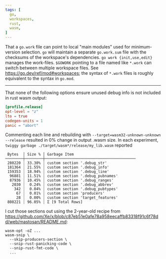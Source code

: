 ```yaml
---
tags: [
  go,
  workspaces,
  rust, 
  wasm,
]
---
```

That a `go.work` file can point to local "main modules" used for minimum-version selection.
`go` will maintain a separate `go.work.sum` file with the checksums of the workspace's dependencies.
`go work {init,use,edit}` manages the work-files.
`$GOWORK` pointing to a file named like `*.work` can switch between multiple workspace files.
See https://go.dev/ref/mod#workspaces; the syntax of `*.work` files is roughly equivalent to the syntax in `go.mod`.

-------

That none of the following options ensure unused debug info is not included in rust wasm output:

```toml
[profile.release]
opt-level = "z"
lto = true
codegen-units = 1
panic = "abort"
```
Commenting each line and rebuilding with `--target=wasm32-unknown-unknown --release` resulted in 0% change in output .wasm size.
In each experiment, `twiggy garbage ./target/wasm*/release/my_lib.wasm` reported
```
 Bytes  │ Size % │ Garbage Item
────────┼────────┼─────────────────────────────────────────
 280220 ┊ 33.30% ┊ custom section '.debug_str'
 181364 ┊ 21.55% ┊ custom section '.debug_info'
 159353 ┊ 18.94% ┊ custom section '.debug_line'
  96881 ┊ 11.51% ┊ custom section '.debug_pubnames'
  87936 ┊ 10.45% ┊ custom section '.debug_ranges'
   2030 ┊  0.24% ┊ custom section '.debug_abbrev'
    342 ┊  0.04% ┊ custom section '.debug_pubtypes'
     67 ┊  0.01% ┊ custom section 'producers'
     28 ┊  0.00% ┊ custom section 'target_features'
 808221 ┊ 96.05% ┊ Σ [9 Total Rows]
```
I cut those sections out using the 2-year-old recipe from https://github.com/Xe/x/blob/c87eb51e0afe78a958eecaffb83318f91c6f78dd/web/mastosan/README.md:
```
wasm-opt -oZ ...
wasm-snip \
  --skip-producers-section \
  --snip-rust-panicking-code \
  --snip-rust-fmt-code \
  ...
```
